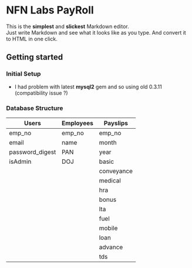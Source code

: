 # NFN Labs PayRoll

This is the **simplest** and **slickest** Markdown editor.  
Just write Markdown and see what it looks like as you type. And convert it to HTML in one click.

## Getting started


### Initial Setup

- I had problem with latest **mysql2** gem and so using old 0.3.11 (compatibility issue ?)

### Database Structure

|      Users      | Employees |  Payslips  |
|-----------------|-----------|------------|
| emp_no          | emp_no    | emp_no     |
| email           | name      | month      |
| password_digest | PAN       | year       |
| isAdmin         | DOJ       | basic      |
|                 |           | conveyance |
|                 |           | medical    |
|                 |           | hra        |
|                 |           | bonus      |
|                 |           | lta        |
|                 |           | fuel       |
|                 |           | mobile     |
|                 |           | loan       |
|                 |           | advance    |
|                 |           | tds        |
